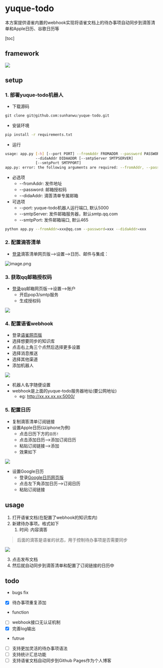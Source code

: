 # yuque-todo

本方案提供语雀内置的webhook实现将语雀文档上的待办事项自动同步到滴答清单和Apple日历、谷歌日历等

[toc]



## framework
![](https://cdn.nlark.com/yuque/0/2022/jpeg/671301/1656297091594-93db4352-1a4f-43db-817d-8529c484efc5.jpeg)
## setup
### 1. 部署yuque-todo机器人

- 下载源码
```python
git clone git@github.com:sunhanwu/yuque-todo.git
```

- 安装环境
```bash
pip install -r requirements.txt
```

- 运行
```bash
usage: app.py [-h] [--port PORT] --fromAddr FROMADDR --password PASSWORD
              --didaAddr DIDAADDR [--smtpServer SMTPSERVER]
              [--smtpPort SMTPPORT]
app.py: error: the following arguments are required: --fromAddr, --password, --didaAddr
```

   - 必选项
      - --fromAddr: 发件地址
      - --password: 邮箱授权码
      - --didaAddr: 滴答清单专属邮箱
   - 可选项
      - --port: yuque-todo机器人运行端口, 默认5000
      - --smtpServer: 发件邮箱服务器，默认smtp.qq.com
      - --smtpPort: 发件邮箱端口, 默认465
```bash
python app.py --fromAddr=xxx@qq.com --password=xxx --didaAddr=xxx
```
### 2. 配置滴答清单

- [登录](https://dida365.com/webapp/#settings/subscribe)滴答清单网页版-->设置-->日历、邮件与集成：

![image.png](https://ipic-picgo.oss-cn-beijing.aliyuncs.com/20220627110042.png)

### 3. 获取qq邮箱授权码

- [登录](https://mail.qq.com/)qq邮箱网页版-->设置-->账户
   - 开启pop3/smtp服务
   - 生成授权码

![](https://ipic-picgo.oss-cn-beijing.aliyuncs.com/20220627110153.png)
### 4. 配置语雀webhook

- 登录[语雀网页版](https://www.yuque.com/dashboard)
- 选择想要同步的知识库
- 点击右上角三个点然后选择更多设置
- 选择消息推送
- 选择其他渠道
- 添加机器人

![](https://ipic-picgo.oss-cn-beijing.aliyuncs.com/20220627110208.png)

- 机器人名字随便设置
- webhook是上面的yuque-todo服务器地址(要公网地址)
   - eg: http://xx.xx.xx.xx:5000/
### 5. 配置日历

- 复制滴答清单订阅链接
- 设置Apple日历(以iphone为例)
   - 点击日历下方的`日历!`
   - 点击添加日历-->添加订阅日历
   - 粘贴订阅链接-->添加
   - 效果如下

![](https://ipic-picgo.oss-cn-beijing.aliyuncs.com/20220627110221.png)

- 设置Google日历
   - 登录[Google日历网页版](https://calendar.google.com/calendar/u/0/r?pli=1)
   - 点击左下角添加日历-->订阅日历
   - 粘贴订阅链接
## usage

1. 打开语雀文档(在配置了webhook的知识库内)
1. 新建待办事项。格式如下
   1. 时间: 内容滴答
> 后面的滴答是语雀的状态，用于控制待办事项是否需要同步

![](https://ipic-picgo.oss-cn-beijing.aliyuncs.com/20220627110243.png)

3. 点击发布文档
4. 然后就自动同步到滴答清单和配置了订阅链接的日历中

## todo

+ bugs fix
+ [x] 待办事项重复添加
+ function
+ [ ] webhook接口无认证机制
+ [x] 完善log输出
+ futrue
+ [ ] 支持更加灵活的待办事项语法
+ [ ] 支持统计汇总功能
+ [ ] 支持语雀文档自动同步到Github Pages作为个人博客
